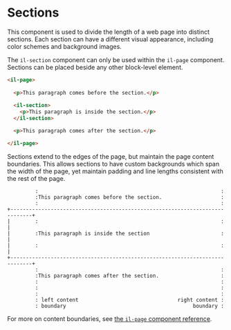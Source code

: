 # Sections

This component is used to divide the length of a web page into distinct sections. Each section can have a different visual appearance, including color schemes and background images.

The `il-section` component can only be used within the `il-page` component. Sections can be placed beside any other block-level element.

```html
<il-page>
  
  <p>This paragraph comes before the section.</p>
  
  <il-section>
    <p>This paragraph is inside the section.</p>
  </il-section>

  <p>This paragraph comes after the section.</p>

</il-page>
```

Sections extend to the edges of the page, but maintain the page content boundaries. This allows sections to have custom backgrounds which span the width of the page, yet maintain padding and line lengths consistent with the rest of the page.

```
         :                                                           :
         :This paragraph comes before the section.                   :
         :                                                           :
+-----------------------------------------------------------------------------+
|        :                                                           :        | 
|        :This paragraph is inside the section                       :        |
|        :                                                           :        |
+-----------------------------------------------------------------------------+
         :                                                           :
         :This paragraph comes after the section.                    :
         :                                                           :
         :                                                           :
         :                                                           :
         : left content                                right content :
         : boundary                                         boundary :
```

For more on content boundaries, see [the `il-page` component reference](../il-page/README.md#page-margins).

